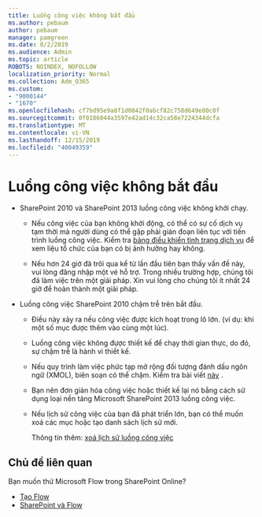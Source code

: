 ```yaml
---
title: Luồng công việc không bắt đầu
ms.author: pebaum
author: pebaum
manager: pamgreen
ms.date: 8/2/2019
ms.audience: Admin
ms.topic: article
ROBOTS: NOINDEX, NOFOLLOW
localization_priority: Normal
ms.collection: Adm_O365
ms.custom:
- "9000144"
- "1670"
ms.openlocfilehash: cf7bd95e9a8f1d0842f0abcf82c758d649e80c0f
ms.sourcegitcommit: 0f0186044a3597e42ad14c32ca58e7224344dcfa
ms.translationtype: MT
ms.contentlocale: vi-VN
ms.lasthandoff: 12/15/2019
ms.locfileid: "40049359"
---
```

# <a name="workflow-is-not-starting"></a>Luồng công việc không bắt đầu

- SharePoint 2010 và SharePoint 2013 luồng công việc không khởi chạy.

    - Nếu công việc của bạn không khởi động, có thể có sự cố dịch vụ tạm thời mà người dùng có thể gặp phải gián đoạn liên tục với tiến trình luồng công việc. Kiểm tra [bảng điều khiển tình trạng dịch vụ](https:/admin.microsoft.com/AdminPortal/Home#/servicehealth) để xem liệu tổ chức của bạn có bị ảnh hưởng hay không.

    - Nếu hơn 24 giờ đã trôi qua kể từ lần đầu tiên bạn thấy vấn đề này, vui lòng đăng nhập một vé hỗ trợ. Trong nhiều trường hợp, chúng tôi đã làm việc trên một giải pháp. Xin vui lòng cho chúng tôi ít nhất 24 giờ để hoàn thành một giải pháp.

- Luồng công việc SharePoint 2010 chậm trễ trên bắt đầu.

    - Điều này xảy ra nếu công việc được kích hoạt trong lô lớn. (ví dụ: khi một số mục được thêm vào cùng một lúc).

    - Luồng công việc không được thiết kế để chạy thời gian thực, do đó, sự chậm trễ là hành vi thiết kế.

   -  Nếu quy trình làm việc phức tạp mở rộng đối tượng đánh dấu ngôn ngữ (XMOL), biên soạn có thể chậm. Kiểm tra bài viết [này](https://support.microsoft.com//kb/3043697) .

    - Bạn nên đơn giản hóa công việc hoặc thiết kế lại nó bằng cách sử dụng loại nền tảng Microsoft SharePoint 2013 luồng công việc.

    - Nếu lịch sử công việc của bạn đã phát triển lớn, bạn có thể muốn xoá các mục hoặc tạo danh sách lịch sử mới.

        Thông tin thêm: [xoá lịch sử luồng công việc](https://blogs.technet.microsoft.com/marj/2015/08/07/sharepoint-2010-workflows-best-practice-purge-workflow-history-list-items/)


## <a name="related-topics"></a>Chủ đề liên quan
Bạn muốn thử Microsoft Flow trong SharePoint Online?
- [Tạo Flow](https://support.office.com/article/Create-a-flow-for-a-list-or-library-in-SharePoint-Online-or-OneDrive-for-Business-a9c3e03b-0654-46af-a254-20252e580d01) 
- [SharePoint và Flow](https://flow.microsoft.com/blog/sharepoint-and-flow/) 


